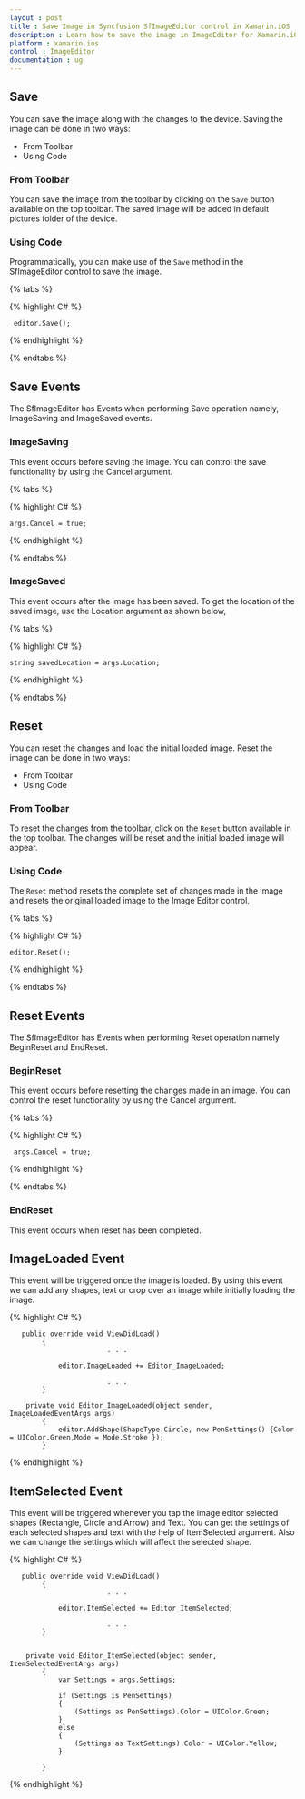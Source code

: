 ```yaml
---
layout : post
title : Save Image in Syncfusion SfImageEditor control in Xamarin.iOS
description : Learn how to save the image in ImageEditor for Xamarin.iOS
platform : xamarin.ios
control : ImageEditor
documentation : ug
---
```


## Save

You can save the image along with the changes to the device. Saving the image can be done in two ways:

* From Toolbar
* Using Code

### From Toolbar

You can save the image from the toolbar by clicking on the `Save` button available on the top toolbar. The saved image will be added in default pictures folder of the device. 


### Using Code

Programmatically, you can make use of the `Save` method in the SfImageEditor control to save the image.

{% tabs %}

{% highlight C# %}

     editor.Save();

{% endhighlight %}

{% endtabs %}

## Save Events

The SfImageEditor has Events when performing Save operation namely,  ImageSaving and ImageSaved events.

### ImageSaving

This event occurs before saving the image. You can control the save functionality by using the Cancel argument.

{% tabs %}

{% highlight C# %}

    args.Cancel = true;

{% endhighlight %}

{% endtabs %}

### ImageSaved

This event occurs after the image has been saved. To get the location of the saved image, use the Location argument as shown below,

{% tabs %}

{% highlight C# %}

    string savedLocation = args.Location;

{% endhighlight %}

{% endtabs %}

## Reset

You can reset the changes and load the initial loaded image. Reset the image can be done in two ways:

* From Toolbar
* Using Code

### From Toolbar

To reset the changes from the toolbar, click on the `Reset` button available in the top toolbar. The changes will be reset and the initial loaded image will appear.

### Using Code

The `Reset` method resets the complete set of changes made in the image and resets the original loaded image to the Image Editor control.


{% tabs %}

{% highlight C# %}

    editor.Reset();

{% endhighlight %}

{% endtabs %}

## Reset Events

The SfImageEditor has Events when performing Reset operation namely BeginReset and EndReset.

### BeginReset

This event occurs before resetting the changes made in an image. You can control the reset functionality by using the Cancel argument.

{% tabs %}

{% highlight C# %}

     args.Cancel = true;

{% endhighlight %}

{% endtabs %}

### EndReset

This event occurs when reset has been completed.


## ImageLoaded Event

This event will be triggered once the image is loaded. By using this event we can add any shapes, text or crop over an image while initially loading the image. 

{% highlight C# %}

       public override void ViewDidLoad()
            {               
                            . . .

                editor.ImageLoaded += Editor_ImageLoaded;

                            . . .
            }

        private void Editor_ImageLoaded(object sender, ImageLoadedEventArgs args)
            {
                editor.AddShape(ShapeType.Circle, new PenSettings() {Color = UIColor.Green,Mode = Mode.Stroke });
            }

{% endhighlight %}


## ItemSelected Event

This event will be triggered whenever you tap the image editor selected shapes (Rectangle, Circle and Arrow) and Text. You can get the settings of each selected shapes and text with the help of ItemSelected argument. Also we can change the settings which will affect the selected shape.

{% highlight C# %}

       public override void ViewDidLoad()
            {               
                            . . .

                editor.ItemSelected += Editor_ItemSelected;

                            . . .
            }


        private void Editor_ItemSelected(object sender, ItemSelectedEventArgs args)
            {
                var Settings = args.Settings;   

                if (Settings is PenSettings)
                {
                    (Settings as PenSettings).Color = UIColor.Green;
                }
                else
                {
                    (Settings as TextSettings).Color = UIColor.Yellow;
                }
     
            }

{% endhighlight %}



